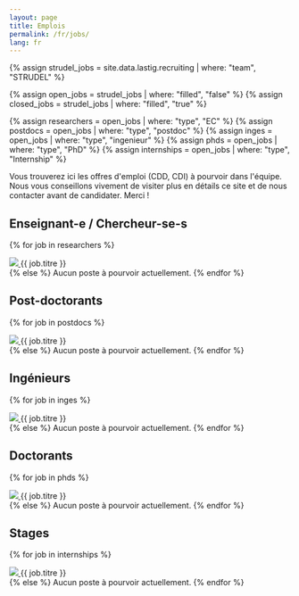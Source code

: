 ```yaml
---
layout: page
title: Emplois
permalink: /fr/jobs/
lang: fr
---
```


{% assign strudel_jobs = site.data.lastig.recruiting | where: "team", "STRUDEL" %}

{% assign open_jobs = strudel_jobs | where: "filled", "false" %}
{% assign closed_jobs = strudel_jobs | where: "filled", "true" %}

{% assign researchers = open_jobs | where: "type", "EC" %}
{% assign postdocs = open_jobs | where: "type", "postdoc" %}
{% assign inges = open_jobs | where: "type", "ingenieur" %}
{% assign phds = open_jobs | where: "type", "PhD" %}
{% assign internships = open_jobs | where: "type", "Internship" %}

Vous trouverez ici les offres d'emploi (CDD, CDI) à pourvoir dans l'équipe. Nous vous conseillons vivement de visiter plus en détails ce site et de nous contacter avant de candidater. Merci !

## Enseignant-e / Chercheur-se-s

{% for job in researchers %}
  <div>
    <a href="{{ job.pdf_fr }}">
      <img src="{{ site.baseurl }}/assets/images/icons/pdf_icon.gif"/>
    </a>
    {{ job.titre }}
  </div>
{% else %}
  Aucun poste à pourvoir actuellement.
{% endfor %}

## Post-doctorants

{% for job in postdocs %}
  <div>
    <a href="{{ job.pdf_fr }}">
      <img src="{{ site.baseurl }}/assets/images/icons/pdf_icon.gif"/>
    </a>
    {{ job.titre }}
  </div>
{% else %}
  Aucun poste à pourvoir actuellement.
{% endfor %}

## Ingénieurs

{% for job in inges %}
  <div>
    <a href="{{ job.pdf_fr }}">
      <img src="{{ site.baseurl }}/assets/images/icons/pdf_icon.gif"/>
    </a>
    {{ job.titre }}
  </div>
{% else %}
  Aucun poste à pourvoir actuellement.
{% endfor %}

## Doctorants

{% for job in phds %}
  <div>
    <a href="{{ job.pdf_fr }}">
      <img src="{{ site.baseurl }}/assets/images/icons/pdf_icon.gif"/>
    </a>
    {{ job.titre }}
  </div>
{% else %}
  Aucun poste à pourvoir actuellement.
{% endfor %}

## Stages

{% for job in internships %}
  <div>
    <a href="{{ job.pdf_fr }}">
      <img src="{{ site.baseurl }}/assets/images/icons/pdf_icon.gif"/>
    </a>
    {{ job.titre }}
  </div>
{% else %}
  Aucun poste à pourvoir actuellement.
{% endfor %}
